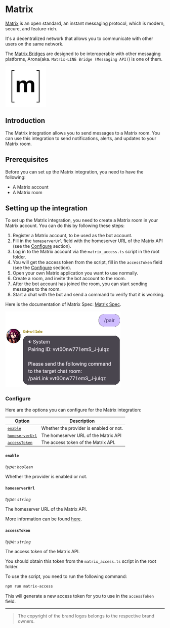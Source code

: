 # Matrix

[Matrix](https://matrix.org) is an open standard, an instant messaging protocol, which is modern, secure, and feature-rich.

It's a decentralized network that allows you to communicate with other users on the same network.

The [Matrix Bridges](https://matrix.org/ecosystem/bridges) are designed to be interoperable with other messaging platforms,
Arona(aka. `Matrix-LINE Bridge (Messaging API)`) is one of them.

![Matrix](../statics/brands/Matrix.png)

## Introduction

The Matrix integration allows you to send messages to a Matrix room.
You can use this integration to send notifications, alerts, and updates to your Matrix room.

## Prerequisites

Before you can set up the Matrix integration, you need to have the following:

- A Matrix account
- A Matrix room

## Setting up the integration

To set up the Matrix integration, you need to create a Matrix room in your Matrix account. You can do this by following these steps:

1. Register a Matrix account, to be used as the bot account.
2. Fill in the `homeserverUrl` field with the homeserver URL of the Matrix API (see the [Configure](#configure) section).
3. Log in to the Matrix account via the `matrix_access.ts` script in the root folder.
4. You will get the access token from the script, fill in the `accessToken` field (see the [Configure](#configure) section).
5. Open your own Matrix application you want to use normally.
6. Create a room, and invite the bot account to the room.
7. After the bot account has joined the room, you can start sending messages to the room.
8. Start a chat with the bot and send a command to verify that it is working.

Here is the documentation of Matrix Spec: [Matrix Spec](https://spec.matrix.org/latest).

![Matrix Pairing](../statics/screenshots/matrix_pairing.png)

### Configure

Here are the options you can configure for the Matrix integration:

| Option                            | Description                             |
| --------------------------------- | --------------------------------------- |
| [`enable`](#enable)               | Whether the provider is enabled or not. |
| [`homeserverUrl`](#homeserverurl) | The homeserver URL of the Matrix API    |
| [`accessToken`](#accesstoken)     | The access token of the Matrix API.     |

#### `enable`

*type: `boolean`*

Whether the provider is enabled or not.

#### `homeserverUrl`

*type: `string`*

The homeserver URL of the Matrix API.

More information can be found [here](https://matrix.org/docs/guides/client-server-api).

#### `accessToken`

*type: `string`*

The access token of the Matrix API.

You should obtain this token from the `matrix_access.ts` script in the root folder.

To use the script, you need to run the following command:

```bash
npm run matrix-access
```

This will generate a new access token for you to use in the `accessToken` field.

---

> The copyright of the brand logos belongs to the respective brand owners.
